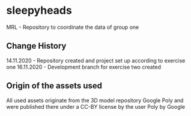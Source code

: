 # sleepyheads
MRL - Repository to coordinate the data of group one


## Change History 

14.11.2020 - Repository created and project set up according to exercise one
16.11.2020 - Development branch for exercise two created

## Origin of the assets used

All used assets originate from the 3D model repository Google Poly and were published there under a CC-BY license by the user Poly by Google
